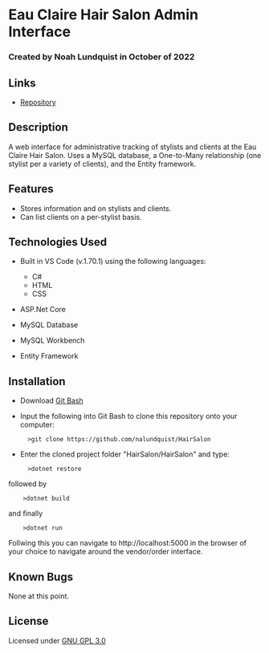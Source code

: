 # Eau Claire Hair Salon Admin Interface

### Created by Noah Lundquist in October of 2022

## Links

* [Repository](https://github.com/nalundquist/HairSalon)

## Description

A web interface for administrative tracking of stylists and clients at the Eau Claire Hair Salon.  Uses a MySQL database, a One-to-Many relationship (one stylist per a variety of clients), and the Entity framework.  

## Features

* Stores information and on stylists and clients.
* Can list clients on a per-stylist basis.


## Technologies Used

* Built in VS Code (v.1.70.1) using the following languages:
	* C#
	* HTML
	* CSS

* ASP.Net Core
* MySQL Database
* MySQL Workbench
* Entity Framework

## Installation

* Download [Git Bash](https://git-scm.com/downloads)
* Input the following into Git Bash to clone this repository onto your computer:

		>git clone https://github.com/nalundquist/HairSalon

* Enter the cloned project folder "HairSalon/HairSalon" and type:

		>dotnet restore

followed by

		>dotnet build

and finally

		>dotnet run

Follwing this you can navigate to http://localhost:5000 in the browser of your choice to navigate around the vendor/order interface.  

## Known Bugs

None at this point.

## License

Licensed under [GNU GPL 3.0](https://www.gnu.org/licenses/gpl-3.0.en.html)